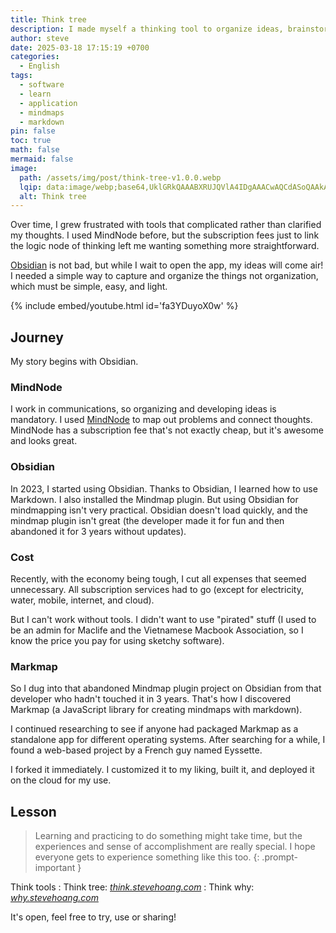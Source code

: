 ```yaml
---
title: Think tree
description: I made myself a thinking tool to organize ideas, brainstorm, and visualize concepts effortlessly
author: steve
date: 2025-03-18 17:15:19 +0700
categories:
  - English
tags:
  - software
  - learn
  - application
  - mindmaps
  - markdown
pin: false
toc: true
math: false
mermaid: false
image:
  path: /assets/img/post/think-tree-v1.0.0.webp
  lqip: data:image/webp;base64,UklGRkQAAABXRUJQVlA4IDgAAACwAQCdASoQAAkABUB8JaQAAtru+dwAAP7tR/F9C8ye2/pbCKlUVs+IXb1MeiuA6xc+F9cCFOAAAA==
  alt: Think tree
---
```


Over time, I grew frustrated with tools that complicated rather than clarified my thoughts. I used MindNode before, but the subscription fees just to link the logic node of thinking left me wanting something more straightforward.

[Obsidian](/obsidian) is not bad, but while I wait to open the app, my ideas will come air! I needed a simple way to capture and organize the things not organization, which must be simple, easy, and light.

{% include embed/youtube.html id='fa3YDuyoX0w' %}

## Journey

My story begins with Obsidian.

### MindNode

I work in communications, so organizing and developing ideas is mandatory. I used [MindNode](/2022-mot-nam-nhin-lai#mindnode) to map out problems and connect thoughts. MindNode has a subscription fee that's not exactly cheap, but it's awesome and looks great.

### Obsidian

In 2023, I started using Obsidian. Thanks to Obsidian, I learned how to use Markdown. I also installed the Mindmap plugin. But using Obsidian for mindmapping isn't very practical. Obsidian doesn't load quickly, and the mindmap plugin isn't great (the developer made it for fun and then abandoned it for 3 years without updates).

### Cost

Recently, with the economy being tough, I cut all expenses that seemed unnecessary. All subscription services had to go (except for electricity, water, mobile, internet, and cloud).

But I can't work without tools. I didn't want to use "pirated" stuff (I used to be an admin for Maclife and the Vietnamese Macbook Association, so I know the price you pay for using sketchy software).

### Markmap

So I dug into that abandoned Mindmap plugin project on Obsidian from that developer who hadn't touched it in 3 years. That's how I discovered Markmap (a JavaScript library for creating mindmaps with markdown).

I continued researching to see if anyone had packaged Markmap as a standalone app for different operating systems. After searching for a while, I found a web-based project by a French guy named Eyssette.

I forked it immediately. I customized it to my liking, built it, and deployed it on the cloud for my use.

## Lesson

> Learning and practicing to do something might take time, but the experiences and sense of accomplishment are really special.
> I hope everyone gets to experience something like this too.
{: .prompt-important }

Think tools
: Think tree: [*think.stevehoang.com*](https://think.stevehoang.com)
: Think why: [*why.stevehoang.com*](https://why.stevehoang.com)

It's open, feel free to try, use or sharing!
